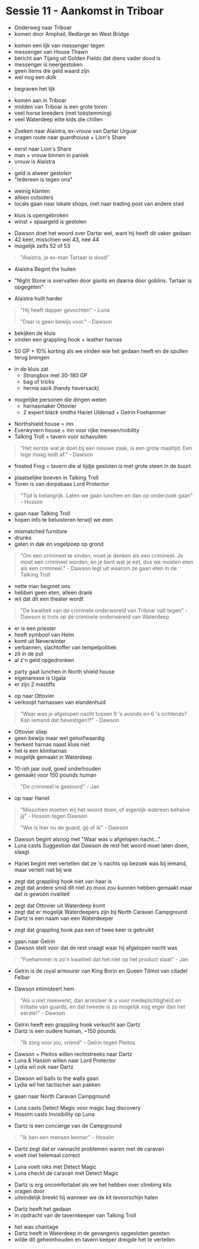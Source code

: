 # Sessie 11 - Aankomst in Triboar

- Onderweg naar Triboar
- komen door Amphail, Redlarge en West Bridge

+ komen een lijk van messenger tegen
+ messenger van House Thawn
+ bericht aan Tijang uit Golden Fields dat diens vader dood is
+ messenger is neergestoken
+ geen items die geld waard zijn
+ wel nog een dolk

- begraven het lijk

+ komen aan in Triboar
+ midden van Triboar is een grote toren
+ veel horse breeders (met toestemming)
+ veel Waterdeep elite kids die chillen

- Zoeken naar Alaistra, ex-vrouw van Dartar Urguar
- vragen route naar guardhouse + Lion's Share

+ eerst naar Lion's Share
+ man + vrouw binnen in paniek
+ vrouw is Alaistra

- geld is alweer gestolen
- "Iedereen is tegen ons"

+ weinig klanten
+ alleen outsiders
+ locals gaan naar lokale shops, niet naar trading post van andere stad

- kluis is opengebroken
- winst + spaargeld is gestolen

+ Dawson doet het woord over Dartar wel, want hij heeft dit vaker gedaan
+ 42 keer, misschien wel 43, nee 44
+ mogelijk zelfs 52 of 53

> "Alaistra, je ex-man Tartaar is dood"

- Alaistra Begint the huilen

+ "Night Stone is overvallen door giants en daarna door goblins. Tartaar is opgegeten"

- Alaistra huilt harder

> "Hij heeft dapper gevochten" - Luna
>
> "Daar is geen bewijs voor." - Dawson

- bekijken de kluis
- vinden een grappling hook + leather harnas

+ 50 GP + 10% korting als we vinden wie het gedaan heeft en de spullen terug brengen

- in de kluis zat
    - Strongbox met 30-180 GP
    - bag of tricks
    - hernia sack (handy haversack)

+ mogelijke personen die dingen weten
    - harnasmaker Ottovier
    - 2 expert black smiths Hariet Uldenad + Gelrin Foehammer

- Northshield house = inn
- Everwyvern house = inn voor rijke mensen/nobility
- Talking Troll = tavern voor schavuiten

> "Het eerste wat je doet bij een nieuwe zaak, is een grote maaltijd. Een lege maag leidt af." - Dawson

- frosted Frog = tavern die al tijdje gesloten is met grote steen in de buurt

+ plaatselijke boeven in Talking Troll
+ Toren is van dorpsbaas Lord Protector

> "Tijd is belangrijk. Laten we gaan lunchen en dan op onderzoek gaan" - Hossim

- gaan naar Talking Troll
- hopen info te beluisteren terwijl we eten

+ mismatched furniture
+ drunks
+ gaten in dak en vogelpoep op grond

> "Om een crimineel te vinden, moet je denken als een crimineel. Je moet een crimineel worden, en je bent wat je eet, dus we moeten eten als een crimineel." - Dawson legt uit waarom ze gaan eten in de Talking Troll

- nette man begroet ons
- hebben geen eten, alleen drank
- wil dat dit een theater wordt

> "De kwaliteit van de criminele onderwereld van Triboar valt tegen" -Dawson is trots op de criminele onderwereld van Waterdeep

- er is een priester
- heeft symbool van Helm
- komt uit Neverwinter
- verbannen, slachtoffer van tempelpolitiek
- zit in de put
- al z'n geld opgedronken

+ party gaat lunchen in North shield house
+ eigenaresse is Ugala
+ er zijn 2 mastiffs

- op naar Ottovier
- verkoopt harnassen van elandenhuid

> "Waar was je afgelopen nacht tussen 9 's avonds en 6 's ochtends? Kan iemand dat bevestigen?!" - Dawson

- Ottovier sliep
- geen bewijs maar wel geloofwaardig
- herkent harnas naast kluis niet
- het is een klimharnas
- mogelijk gemaakt in Waterdeep

+ 10-ish jaar oud, goed onderhouden
+ gemaakt voor 150 pounds human

> "De crimineel is gestoord" - Jan

- op naar Hariet

> "Misschien moeten wij het woord doen, of eigenlijk iedereen behalve jij" - Hossim tegen Dawson
>
> "Wie is hier nu de guard, gij of ik" - Dawson

- Dawson begint alsnog met "Waar was u afgelopen nacht..."
- Luna casts Suggestion dat Dawson de rest het woord moet laten doen, slaagt

+ Hariet begint met vertellen dat ze 's nachts op bezoek was bij iemand, maar vertelt niet bij wie

- zegt dat grappling hook niet van haar is
- zegt dat andere smid dit niet zo mooi zou kunnen hebben gemaakt maar dat is gewoon rivaliteit

+ zegt dat Ottovier uit Waterdeep komt
+ zegt dat er mogelijk Waterdeepers zijn bij North Caravan Campground
+ Dartz is een naam van een Waterdeeper

- zegt dat grappling hook pas een of twee keer is gebruikt

+ gaan naar Gelrin
+ Dawson stelt voor dat de rest vraagt waar hij afgelopen nacht was

> "Foehammer is zo'n kwaliteit dat het niet op het product staat" - Jan

- Gelrin is de royal armourer van King Borin en Queen Titmol van citadel Felbar

+ Dawson intimideert hem

> "Als u niet meewerkt, dan arresteer ik u voor medeplichtigheid en irritatie van guards, en dat tweede is zo mogelijk nog erger dan het eerste!" - Dawson

- Gelrin heeft een grappling hook verkocht aan Dartz
- Dartz is een oudere human, ~150 pounds

> "Ik zorg voor jou, vriend" - Gelrin tegen Pleitos

- Dawson + Pleitos willen rechtstreeks naar Dartz
- Luna & Hassim willen naar Lord Protector
- Lydia wil ook naar Dartz

+ Dawson wil balls to the walls gaan
+ Lydia wil het tactischer aan pakken

- gaan naar North Caravan Campground

+ Luna casts Detect Magic voor magic bag discovery
+ Hossim casts Invisibility op Luna

- Dartz is een concierge van de Campground

> "Ik ben een mensen kenner" - Hossim

- Dartz zegt dat er vannacht problemen waren met de caravan
- voelt niet helemaal correct

+ Luna voelt niks met Detect Magic
+ Luna checkt de caravan met Detect Magic

- Dartz is erg oncomfortabel als we het hebben over climbing kits
- vragen door
- uiteindelijk breekt hij wanneer we de kit tevoorschijn halen

+ Dartz heeft het gedaan
+ in opdracht van de tavernkeeper van Talking Troll

- het was chantage
- Dartz heeft in Waterdeep in de gevangenis opgesloten gezeten
- wilde dit geheimhouden en tavern keeper dreigde het te vertellen
